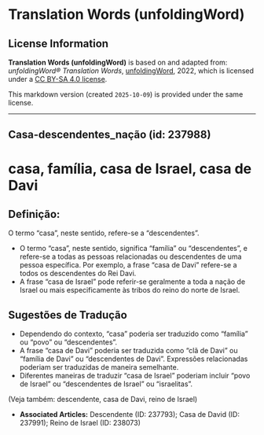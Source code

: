 # Translation Words (unfoldingWord)

## License Information

**Translation Words (unfoldingWord)** is based on and adapted from: _unfoldingWord® Translation Words_, [unfoldingWord](https://unfoldingword.org/utw), 2022, which is licensed under a [CC BY-SA 4.0 license](https://creativecommons.org/licenses/by-sa/4.0/legalcode.en).

This markdown version (created `2025-10-09`) is provided under the same license.



--------------------------------

## Casa-descendentes_nação (id: 237988)

casa, família, casa de Israel, casa de Davi
===========================================

Definição:
----------

O termo “casa”, neste sentido, refere\-se a “descendentes”.

* O termo “casa”, neste sentido, significa “família” ou “descendentes”, e refere\-se a todas as pessoas relacionadas ou descendentes de uma pessoa específica. Por exemplo, a frase “casa de Davi” refere\-se a todos os descendentes do Rei Davi.
* A frase “casa de Israel” pode referir\-se geralmente a toda a nação de Israel ou mais especificamente às tribos do reino do norte de Israel.

Sugestões de Tradução
---------------------

* Dependendo do contexto, “casa” poderia ser traduzido como “família” ou “povo” ou “descendentes”.
* A frase “casa de Davi” poderia ser traduzida como “clã de Davi” ou “família de Davi” ou “descendentes de Davi”. Expressões relacionadas poderiam ser traduzidas de maneira semelhante.
* Diferentes maneiras de traduzir “casa de Israel” poderiam incluir “povo de Israel” ou “descendentes de Israel” ou “israelitas”.

(Veja também: descendente, casa de Davi, reino de Israel)

* **Associated Articles:** Descendente (ID: 237793); Casa de David (ID: 237991); Reino de Israel (ID: 238073)

